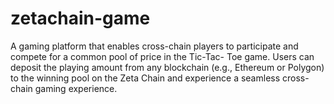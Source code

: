 # zetachain-game
A gaming platform that enables cross-chain players to participate and compete for a common pool of price in the Tic-Tac- Toe game. Users can deposit the playing amount from any blockchain (e.g., Ethereum or Polygon)  to the winning pool on the Zeta Chain and experience a seamless cross-chain gaming experience.
